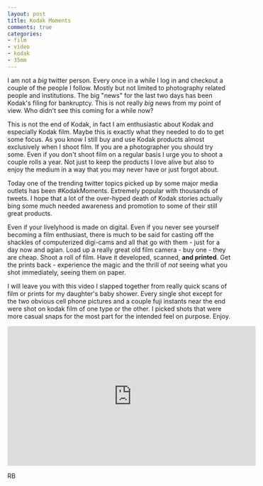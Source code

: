 ```yaml
---
layout: post
title: Kodak Moments
comments: true
categories:
- film
- video
- kodak
- 35mm
---
```

I am not a *big* twitter person. Every once in a while I log in and checkout a couple of the people I follow. Mostly but not limited to photography related people and institutions. The big "news" for the last two days has been Kodak's filing for bankruptcy. This is not really *big* news from my point of view. Who didn't see this coming for a while now?

This is not the end of Kodak, in fact I am enthusiastic about Kodak and especially Kodak film. Maybe this is exactly what they needed to do to get some focus. As you know I still buy and use Kodak products almost exclusively when I shoot film. If you are a photographer you should try some. Even if you don't shoot film on a regular basis I urge you to shoot a couple rolls a year. Not just to keep the products I love alive but also to enjoy the medium in a way that you may never have or just forgot about.

Today one of the trending twitter topics picked up by some major media outlets has been #KodakMoments. Extremely popular with thousands of tweets. I hope that a lot of the over-hyped death of Kodak stories actually bing some much needed awareness and promotion to some of their still great products.

Even if your livelyhood is made on digital. Even if you never see yourself becoming a film enthusiast, there is much to be said for casting off the shackles of computerized digi-cams and all that go with them - just for a day now and agian. Load up a really great old film camera - buy one - they are cheap. Shoot a roll of film. Have it developed, scanned, **and printed**. Get the prints back - experience the magic and the thrill of *not* seeing what you shot immediately, seeing them on paper.

I will leave you with this video I slapped together from really quick scans of film or prints for my daughter's baby shower. Every single shot except for the two obvious cell phone pictures and a couple fuji instants near the end were shot on kodak film of one type or the other. I picked shots that were more casual snaps for the most part for the intended feel on purpose. Enjoy.

<iframe width="560" height="315" src="http://www.youtube.com/embed/TczDVjrgWV8" frameborder="0" allowfullscreen></iframe>

RB
